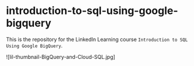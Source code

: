 # introduction-to-sql-using-google-bigquery
This is the repository for the LinkedIn Learning course `Introduction to SQL Using Google BigQuery`.


![lil-thumbnail-BigQuery-and-Cloud-SQL.jpg]


